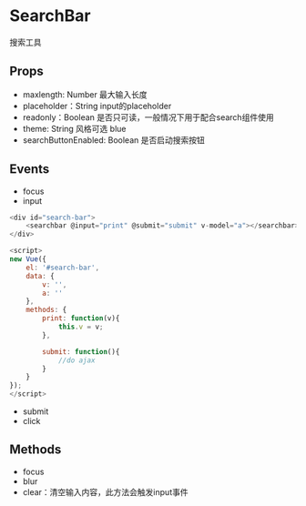 SearchBar
======================
搜索工具

## Props

* maxlength: Number 最大输入长度
* placeholder：String input的placeholder
* readonly：Boolean 是否只可读，一般情况下用于配合search组件使用
* theme: String 风格可选 blue
* searchButtonEnabled: Boolean 是否启动搜索按钮

## Events

* focus
* input

```js
<div id="search-bar">
    <searchbar @input="print" @submit="submit" v-model="a"></searchbar>
</div>

<script>
new Vue({
    el: '#search-bar',
    data: {
        v: '',
        a: ''
    },
    methods: {
        print: function(v){
            this.v = v;
        },

        submit: function(){
            //do ajax
        }
    }
});
</script>
```

* submit
* click

## Methods

* focus
* blur
* clear：清空输入内容，此方法会触发input事件